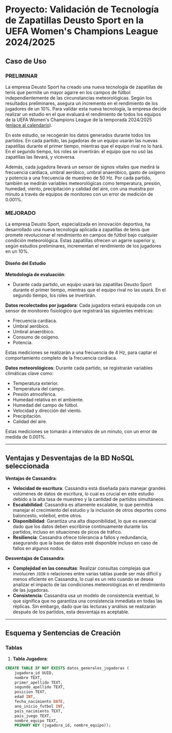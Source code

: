 # Proyecto: Validación de Tecnología de Zapatillas Deusto Sport en la UEFA Women's Champions League 2024/2025

## Caso de Uso

### PRELIMINAR

La empresa Deusto Sport ha creado una nueva tecnología de zapatillas de tenis que permite un mayor agarre en los campos de fútbol independientemente de las circunstancias meteorológicas. Según los resultados preliminares, asegura un incremento en el rendimiento de los jugadores de un 10%. Para validar esta nueva tecnología, la empresa decide realizar un estudio en el que evaluará el rendimiento de todos los equipos de la UEFA Women's Champions League de la temporada 2024/2025 ([enlace al calendario](https://www.relevo.com/futbol/champions-league-femenina/empieza-champions-league-femenina-20242025-20240902141346-nt.html)).

En este estudio, se recogerán los datos generados durante todos los partidos. En cada partido, las jugadoras de un equipo usarán las nuevas zapatillas durante el primer tiempo, mientras que el equipo rival no lo hará. En el segundo tiempo, los roles se invertirán: el equipo que no usó las zapatillas las llevará, y viceversa.

Además, cada jugadora llevará un sensor de signos vitales que medirá la frecuencia cardíaca, umbral aeróbico, umbral anaeróbico, gasto de oxígeno y potencia a una frecuencia de muestreo de 50 Hz. Por cada partido, también se medirán variables meteorológicas como temperatura, presión, humedad, viento, precipitación y calidad del aire, con una muestra por minuto a través de equipos de monitoreo con un error de medición de 0.001%.

### MEJORADO

La empresa Deusto Sport, especializada en innovación deportiva, ha desarrollado una nueva tecnología aplicada a zapatillas de tenis que promete revolucionar el rendimiento en campos de fútbol bajo cualquier condición meteorológica. Estas zapatillas ofrecen un agarre superior y, según estudios preliminares, incrementan el rendimiento de los jugadores en un 10%.

#### Diseño del Estudio
**Metodología de evaluación**:
- Durante cada partido, un equipo usará las zapatillas Deusto Sport durante el primer tiempo, mientras que el equipo rival no las usará. En el segundo tiempo, los roles se invertirán.

**Datos recolectados por jugadora**:
Cada jugadora estará equipada con un sensor de monitoreo fisiológico que registrará las siguientes métricas:
- Frecuencia cardíaca.
- Umbral aeróbico.
- Umbral anaeróbico.
- Consumo de oxígeno.
- Potencia.
  
Estas mediciones se realizarán a una frecuencia de 4 Hz, para captar el comportamiento completo de la frecuencia cardíaca.

**Datos meteorológicos**:
Durante cada partido, se registrarán variables climáticas clave como:
- Temperatura exterior.
- Temperatura del campo.
- Presión atmosférica.
- Humedad relativa en el ambiente.
- Humedad del campo de fútbol.
- Velocidad y dirección del viento.
- Precipitación.
- Calidad del aire.

Estas mediciones se tomarán a intervalos de un minuto, con un error de medida de 0.001%.

---

## Ventajas y Desventajas de la BD NoSQL seleccionada

**Ventajas de Cassandra**:
- **Velocidad de escritura**: Cassandra está diseñada para manejar grandes volúmenes de datos de escritura, lo cual es crucial en este estudio debido a la alta tasa de muestreo y la cantidad de partidos simultáneos.
- **Escalabilidad**: Cassandra es altamente escalable, lo que permitirá manejar el crecimiento del estudio y la inclusión de otros deportes como baloncesto, voleibol, entre otros.
- **Disponibilidad**: Garantiza una alta disponibilidad, lo que es esencial dado que los datos deben escribirse continuamente durante los partidos, incluso en situaciones de picos de tráfico.
- **Resiliencia**: Cassandra ofrece tolerancia a fallos y redundancia, asegurando que la base de datos esté disponible incluso en caso de fallos en algunos nodos.

**Desventajas de Cassandra**:
- **Complejidad en las consultas**: Realizar consultas complejas que involucren `JOIN` o relaciones entre varias tablas puede ser más difícil y menos eficiente en Cassandra, lo cual es un reto cuando se desea analizar el impacto de las condiciones meteorológicas en el rendimiento de las jugadoras.
- **Consistencia**: Cassandra usa un modelo de consistencia eventual, lo que significa que no garantiza una consistencia inmediata en todas las réplicas. Sin embargo, dado que las lecturas y análisis se realizarán después de los partidos, esta desventaja es aceptable.

---

## Esquema y Sentencias de Creación

### Tablas

1. **Tabla Jugadora**:
```sql
CREATE TABLE IF NOT EXISTS datos_generales_jugadoras (
    jugadora_id UUID,
    nombre TEXT,
    primer_apellido TEXT, 
    segundo_apellido TEXT,
    posicion TEXT,
    edad INT,
    fecha_nacimiento DATE,
    ano_inicio_futbol INT,
    pais_nacimiento TEXT,
    pais_juego TEXT,
    nombre_equipo TEXT,
    PRIMARY KEY (jugadora_id, nombre_equipo));
